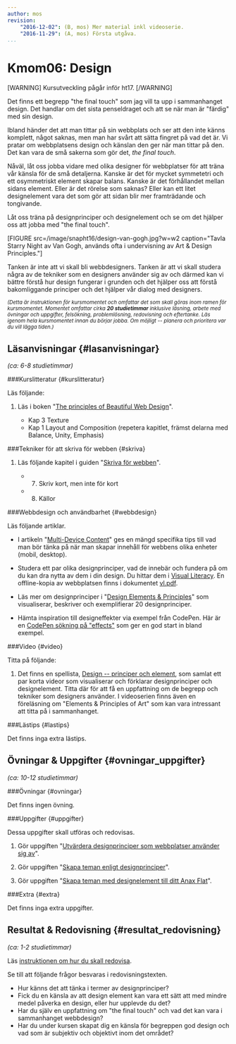 ```yaml
---
author: mos
revision:
    "2016-12-02": (B, mos) Mer material inkl videoserie.
    "2016-11-29": (A, mos) Första utgåva.
...
```

Kmom06: Design
====================================

[WARNING]
Kursutveckling pågår inför ht17.
[/WARNING]

Det finns ett begrepp "the final touch" som jag vill ta upp i sammanhanget design. Det handlar om det sista penseldraget och att se när man är "färdig" med sin design.

Ibland händer det att man tittar på sin webbplats och ser att den inte känns komplett, något saknas, men man har svårt att sätta fingret på vad det är. Vi pratar om webbplatsens design och känslan den ger när man tittar på den. Det kan vara de små sakerna som gör det, *the final touch*.

Nåväl, låt oss jobba vidare med olika designer för webbplatser för att träna vår känsla för de små detaljerna. Kanske är det för mycket symmetetri och ett osymmetriskt element skapar balans. Kanske är det förhållandet mellan sidans element. Eller är det rörelse som saknas? Eller kan ett litet designelement vara det som gör att sidan blir mer framträdande och tongivande.

Låt oss träna på designprinciper och designelement och se om det hjälper oss att jobba med "the final touch".

[FIGURE src=/image/snapht16/design-van-gogh.jpg?w=w2 caption="Tavla Starry Night av Van Gogh, används ofta i undervisning av Art & Design Principles."]

Tanken är inte att vi skall bli webbdesigners. Tanken är att vi skall studera några av de tekniker som en designers använder sig av och därmed kan vi bättre förstå hur design fungerar i grunden och det hjälper oss att förstå bakomliggande principer och det hjälper vår dialog med designers.


<!--more-->

<!--
[FIGURE src=/image/snapht14/python-marvin2.png?w=w2 caption="Marvin skall nu lära sig lite mer och få en bättre struktur."]
-->

<small><i>(Detta är instruktionen för kursmomentet och omfattar det som skall göras inom ramen för kursmomentet. Momentet omfattar cirka **20 studietimmar** inklusive läsning, arbete med övningar och uppgifter, felsökning, problemlösning, redovisning och eftertanke. Läs igenom hela kursmomentet innan du börjar jobba. Om möjligt -- planera och prioritera var du vill lägga tiden.)</i></small>



Läsanvisningar  {#lasanvisningar}
---------------------------------

*(ca: 6-8 studietimmar)*


###Kurslitteratur  {#kurslitteratur}

Läs följande:

1. Läs i boken "[The principles of Beautiful Web Design](kunskap/boken-the-principles-of-beautiful-web-design)".

    * Kap 3 Texture
    * Kap 1 Layout and Composition (repetera kapitlet, främst delarna med Balance, Unity, Emphasis)



###Tekniker för att skriva för webben {#skriva}

1. Läs följande kapitel i guiden "[Skriva för webben](https://www.iis.se/lar-dig-mer/guider/hur-man-skriver-for-webben/)".

    * 7. Skriv kort, men inte för kort
    * 8. Källor



###Webbdesign och användbarhet {#webbdesign}

Läs följande artiklar.

* I artikeln "[Multi-Device Content](https://developers.google.com/web/fundamentals/design-and-ui/responsive/content?hl=en)" ges en mängd specifika tips till vad man bör tänka på när man skapar innehåll för webbens olika enheter (mobil, desktop).

* Studera ett par olika designprinciper, vad de innebär och fundera på om du kan dra nytta av dem i din design. Du hittar dem i [Visual Literacy](http://www.educ.kent.edu/community/VLO/Design/principles/). En offline-kopia av webbplatsen finns i dokumentet [vl.pdf](article/vl.pdf).

* Läs mer om designprinciper i "[Design Elements & Principles](https://designschool.canva.com/design-elements-principles/)" som visualiserar, beskriver och exemplifierar 20 designprinciper.

* Hämta inspiration till designeffekter via exempel från CodePen. Här är en [CodePen sökning på "effects"](http://codepen.io/search/pens?q=effects) som ger en god start in bland exempel.


###Video  {#video}

Titta på följande:

1. Det finns en spellista, [Design -- principer och element](https://www.youtube.com/playlist?list=PLKtP9l5q3ce-oz7aoBkk-oEn4xzGbtqxU), som samlat ett par korta videor som visualiserar och förklarar designprinciper och designelement. Titta där för att få en uppfattning om de begrepp och tekniker som designers använder. I videoserien finns även en föreläsning om "Elements & Principles of Art" som kan vara intressant att titta på i sammanhanget.

<!--
Titta på följande:

1. Till kursen finns en videoserie, "[Teknisk webbdesign och användbarhet](https://www.youtube.com/playlist?list=PLKtP9l5q3ce93K_FQtlmz2rcaR_BaKIET)", kika på de videor som börjar på 6.
-->



###Lästips {#lastips}

Det finns inga extra lästips.




Övningar & Uppgifter  {#ovningar_uppgifter}
-------------------------------------------

*(ca: 10-12 studietimmar)*



###Övningar {#ovningar}

Det finns ingen övning.

<!--
Genomför följande övning för att förbereda inför uppgifterna.
-->



###Uppgifter {#uppgifter}

Dessa uppgifter skall utföras och redovisas.

1. Gör uppgiften "[Utvärdera designprinciper som webbplatser använder sig av](uppgift/utvardera-webbplatsers-designprinciper)".

1. Gör uppgiften "[Skapa teman enligt designprinciper](uppgift/anax-flat-tema-enligt-designprinciper)".

1. Gör uppgiften "[Skapa teman med designelement till ditt Anax Flat](uppgift/anax-flat-tema-med-designelement)".



###Extra {#extra}

Det finns inga extra uppgifter.

<!--
Visa undermenyerna på menyn.
-->



Resultat & Redovisning  {#resultat_redovisning}
-----------------------------------------------

*(ca: 1-2 studietimmar)*

Läs [instruktionen om hur du skall redovisa](./../redovisa).

Se till att följande frågor besvaras i redovisningstexten.

* Hur känns det att tänka i termer av designprinciper?
* Fick du en känsla av att design element kan vara ett sätt att med mindre medel påverka en design, eller hur upplevde du det?
* Har du själv en uppfattning om "the final touch" och vad det kan vara i sammanhanget webbdesign?
* Har du under kursen skapat dig en känsla för begreppen god design och vad som är subjektiv och objektivt inom det området?
